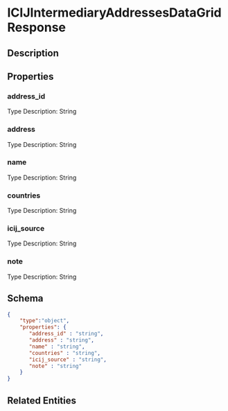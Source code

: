 # ICIJIntermediaryAddressesDataGridResponse
## Description

## Properties
### address_id


Type Description: String
### address


Type Description: String
### name


Type Description: String
### countries


Type Description: String
### icij_source


Type Description: String
### note


Type Description: String

## Schema
```json
{
    "type":"object",
    "properties": {
       "address_id" : "string",
       "address" : "string",
       "name" : "string",
       "countries" : "string",
       "icij_source" : "string",
       "note" : "string"
    }
}
```

## Related Entities

